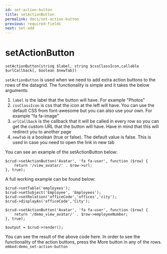 ```yaml
---
id: set-action-button
title: setActionButton
permalink: docs/set-action-button
previous: required-fields
next: set-add
---
```


# setActionButton

<pre><code class="language-php">setActionButton(string $label, string $cssClassIcon,callable $urlCallback[, boolean $newTab])</code></pre>
<code>setActionButton</code> is used when we need to add extra action buttons to the rows of the datagrid. The functionality is simple and it takes the below arguments:
<ol>
	<li><code>label</code> is the label that the button will have. For example "Photos"</li>
	<li><code>cssClassIcon</code> is css that the icon at the left will have. You can use the default CSS from font-awesome but you can also use your own. For example "fa fa-image"</li>
	<li><code>urlCallback</code> is the callback that it will be called in every row so you can get the custom URL that the button will have. Have in mind that this will redirect you to another page</li>
	<li><code>newTab</code> is a boolean (true or false). The default value is false. This is used in case you need to open the link in new tab</li>
</ol>

You can see an example of the setActionButton below:

<pre><code class="language-php">$crud->setActionButton('Avatar', 'fa fa-user', function ($row) {
    return '/view_avatar/' . $row->url;
}, true);</code></pre>

A full working example can be found below:

<pre><code class="language-php">$crud->setTable('employees');
$crud->setSubject('Employee', 'Employees');
$crud->setRelation('officeCode','offices','city');
$crud->displayAs('officeCode','City');

$crud->setActionButton('Avatar', 'fa fa-user', function ($row) {
    return '/demo_view_avatar/' . $row->employeeNumber;
}, true);

$output = $crud->render();</code></pre>

You can see the result of the above code here. In order to see the functionality of the action buttons, press the More button in any of the rows.
`embed:demo_set-action-button`
